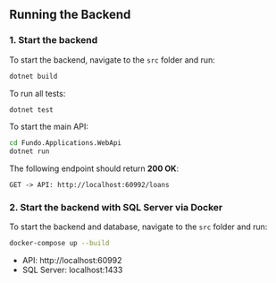## Running the Backend

### 1. Start the backend
To start the backend, navigate to the `src` folder and run:  
```sh
dotnet build
```

To run all tests:  
```sh
dotnet test
```

To start the main API:  
```sh
cd Fundo.Applications.WebApi  
dotnet run
```

The following endpoint should return **200 OK**:  
```http
GET -> API: http://localhost:60992/loans
```

### 2. Start the backend with SQL Server via Docker
To start the backend and database, navigate to the `src` folder and run:  
```sh
docker-compose up --build
```
- API: http://localhost:60992
- SQL Server: localhost:1433 

